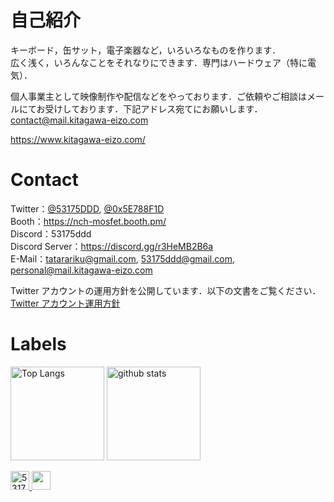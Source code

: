 # 自己紹介

キーボード，缶サット，電子楽器など，いろいろなものを作ります．  
広く浅く，いろんなことをそれなりにできます．専門はハードウェア（特に電気）．

個人事業主として映像制作や配信などをやっております．ご依頼やご相談はメールにてお受けしております．下記アドレス宛てにお願いします．  
[contact@mail.kitagawa-eizo.com](mailto:contact@mail.kitagawa-eizo.com)

<https://www.kitagawa-eizo.com/>

# Contact

Twitter：[@53175DDD](https://x.com/53175DDD), [@0x5E788F1D](https://x.com/0x5E788F1D)  
Booth：<https://nch-mosfet.booth.pm/>  
Discord：53175ddd  
Discord Server：<https://discord.gg/r3HeMB2B6a>  
E-Mail：[tatarariku@gmail.com](mailto:tatarariku@gmail.com), [53175ddd@gmail.com](mailto:53175ddd@gmail.com), [personal@mail.kitagawa-eizo.com](mailto:personal@mail.kitagawa-eizo.com)  

Twitter アカウントの運用方針を公開しています．以下の文書をご覧ください．  
[Twitter アカウント運用方針](./twitter.md)

# Labels

<p align="left"> 
  <img alt="Top Langs" height="150px" src="https://github-readme-stats.vercel.app/api/top-langs/?username=53175ddd&show_icons=true&theme=light" />
  <img alt="github stats" height="150px" src="https://github-readme-stats.vercel.app/api?username=53175ddd&theme=light&show_icons=ture" />
</p>

<p align="left">
  <a href="https://github.com/53175ddd/53175ddd/">
    <img height="30" src="https://komarev.com/ghpvc/?username=53175ddd" alt="53175ddd" />
  </a>
  <a href="https://github.com/53175ddd">
    <img height="30" src="https://img.shields.io/github/followers/53175ddd?label=follow&logo=github&style=flat" />
  </a>
</p>
